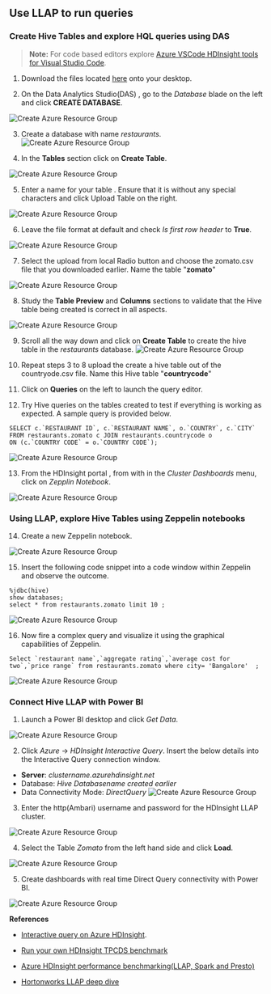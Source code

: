 ##  Use LLAP to run queries 

### Create Hive Tables and explore HQL queries using DAS

>**Note:**
>For code based editors explore [Azure VSCode HDInsight tools for Visual Studio Code](https://docs.microsoft.com/en-us/azure/hdinsight/hdinsight-for-vscode).

1. Download the files located [here](https://github.com/arnabganguly/llap-hdinsight/tree/master/dataset) onto your desktop. 

2. On the Data Analytics Studio(DAS) , go to the *Database* blade on the left and click **CREATE DATABASE**.

![Create Azure Resource Group](https://github.com/arnabganguly/llap-hdinsight/blob/master/images/Picture43.png)

3. Create a database with name *restaurants*.
![Create Azure Resource Group](https://github.com/arnabganguly/llap-hdinsight/blob/master/images/Picture45.png)
  
  
4. In the **Tables** section click on **Create Table**. 

![Create Azure Resource Group](https://github.com/arnabganguly/llap-hdinsight/blob/master/images/Picture44.png)
  
  
5. Enter a name for your table . Ensure that it is without any special characters and click Upload Table on the right. 

![Create Azure Resource Group](https://github.com/arnabganguly/llap-hdinsight/blob/master/images/Picture46.png)
  
6. Leave the file format at default and check *Is first row header* to **True**.

![Create Azure Resource Group](https://github.com/arnabganguly/llap-hdinsight/blob/master/images/Picture47.png)
 
7. Select the upload from local Radio button and choose the zomato.csv file that you downloaded earlier. Name the table "**zomato**"

![Create Azure Resource Group](https://github.com/arnabganguly/llap-hdinsight/blob/master/images/Picture48.png)
 
8. Study the **Table Preview** and **Columns** sections to validate that the Hive table being created is correct in all aspects. 

![Create Azure Resource Group](https://github.com/arnabganguly/llap-hdinsight/blob/master/images/Picture49.png)

 
9. Scroll all the way down and click on **Create Table** to create the hive table in the *restaurants* database. 
![Create Azure Resource Group](https://github.com/arnabganguly/llap-hdinsight/blob/master/images/Picture50.png) 
 
11. Repeat steps 3 to 8 upload the create a hive table out of the countryode.csv file. Name this Hive table "**countrycode**" 
 
12. Click on **Queries** on the left to launch the  query editor.
 
13. Try Hive queries on the tables created to test if everything is working as expected. A sample query is provided below. 

```
SELECT c.`RESTAURANT ID`, c.`RESTAURANT NAME`, o.`COUNTRY`, c.`CITY`
FROM restaurants.zomato c JOIN restaurants.countrycode o
ON (c.`COUNTRY CODE` = o.`COUNTRY CODE`);
```
![Create Azure Resource Group](https://github.com/arnabganguly/llap-hdinsight/blob/master/images/Picture51.png)
 
13. From the HDInsight portal , from with in the *Cluster Dashboards* menu, click on *Zepplin Notebook*. 

![Create Azure Resource Group](https://github.com/arnabganguly/llap-hdinsight/blob/master/images/Picture22.png)
  

### Using LLAP, explore Hive  Tables using Zeppelin notebooks
 
14. Create a new Zeppelin notebook.  

![Create Azure Resource Group](https://github.com/arnabganguly/llap-hdinsight/blob/master/images/Picture23.png)
  
 15. Insert the following code snippet into a code window within Zeppelin and observe the outcome. 
```
%jdbc(hive)
show databases;
select * from restaurants.zomato limit 10 ;
```
![Create Azure Resource Group](https://github.com/arnabganguly/llap-hdinsight/blob/master/images/Picture24.png)
  
 16. Now fire a complex query and visualize it using the graphical capabilities of Zeppelin.

```
Select `restaurant name`,`aggregate rating`,`average cost for two`,`price range` from restaurants.zomato where city= 'Bangalore'  ;
```
![Create Azure Resource Group](https://github.com/arnabganguly/llap-hdinsight/blob/master/images/Picture25.png)
  
 ###  Connect Hive LLAP with Power BI
 1. Launch a Power BI desktop and click *Get Data*.
  
![Create Azure Resource Group](https://github.com/arnabganguly/llap-hdinsight/blob/master/images/Picture26.png) 
  
 2. Click *Azure* -> *HDInsight Interactive Query*. Insert the below details into the Interactive Query connection window.
 - **Server**: *clustername.azurehdinsight.net*
 -  Database: *Hive Databasename created earlier*  
 - Data Connectivity Mode: *DirectQuery*
  ![Create Azure Resource Group](https://github.com/arnabganguly/llap-hdinsight/blob/master/images/Picture28.png)
  
 3.  Enter the http(Ambari) username and password for the HDInsight LLAP cluster.

![Create Azure Resource Group](https://github.com/arnabganguly/llap-hdinsight/blob/master/images/Picture29.png)
  
  4. Select the Table *Zomato* from the left hand side and click **Load**. 

![Create Azure Resource Group](https://github.com/arnabganguly/llap-hdinsight/blob/master/images/Picture30.png)
  
  5. Create dashboards with real time Direct Query   connectivity with Power BI. 

![Create Azure Resource Group](https://github.com/arnabganguly/llap-hdinsight/blob/master/images/Picture31.png)


**References**

 - [Interactive query on Azure
   HDInsight](https://docs.microsoft.com/en-us/azure/hdinsight/interactive-query/apache-interactive-query-get-started).
   
 - [Run your own HDInsight TPCDS benchmark](https://github.com/arnabganguly/tpcds-hdinsight)
 - [Azure HDInsight performance benchmarking(LLAP, Spark and Presto)](https://azure.microsoft.com/en-us/blog/hdinsight-interactive-query-performance-benchmarks-and-integration-with-power-bi-direct-query/)
 - [Hortonworks LLAP deep dive](https://community.hortonworks.com/articles/215868/hive-llap-deep-dive.html) 

<!--stackedit_data:
eyJoaXN0b3J5IjpbMTY4MjU2NjU3NywtMTg2MDY4OTU4NywtMT
U3OTc3MjkzOSwtMTAzMzUwMDE1MCwtMTU4Mzc4MDk5NCwxNjAy
NjI5OTI1LDE3MjU4NTEyNjNdfQ==
-->